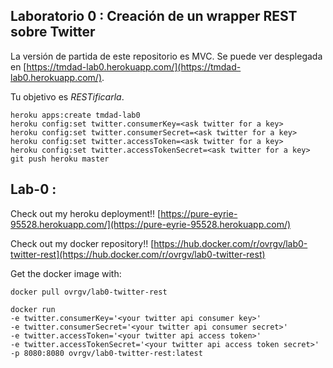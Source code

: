 ## Laboratorio 0 : Creación de un wrapper REST sobre Twitter

La versión de partida de este repositorio es MVC. 
Se puede ver desplegada en [https://tmdad-lab0.herokuapp.com/](https://tmdad-lab0.herokuapp.com/).

Tu objetivo es *RESTificarla*.

```
heroku apps:create tmdad-lab0
heroku config:set twitter.consumerKey=<ask twitter for a key>
heroku config:set twitter.consumerSecret=<ask twitter for a key>
heroku config:set twitter.accessToken=<ask twitter for a key>
heroku config:set twitter.accessTokenSecret=<ask twitter for a key>
git push heroku master
```

## Lab-0 :
Check out my heroku deployment!! [https://pure-eyrie-95528.herokuapp.com/](https://pure-eyrie-95528.herokuapp.com/)

Check out my docker repository!! [https://hub.docker.com/r/ovrgv/lab0-twitter-rest](https://hub.docker.com/r/ovrgv/lab0-twitter-rest)


Get the docker image with:
```
docker pull ovrgv/lab0-twitter-rest

docker run 
-e twitter.consumerKey='<your twitter api consumer key>' 
-e twitter.consumerSecret='<your twitter api consumer secret>' 
-e twitter.accessToken='<your twitter api access token>' 
-e twitter.accessTokenSecret='<your twitter api access token secret>' 
-p 8080:8080 ovrgv/lab0-twitter-rest:latest
```
